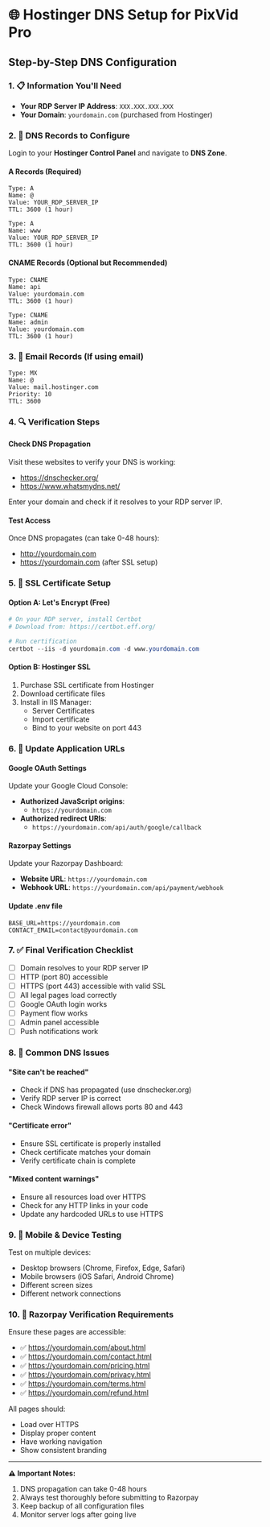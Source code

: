 # 🌐 Hostinger DNS Setup for PixVid Pro

## Step-by-Step DNS Configuration

### 1. 📋 Information You'll Need
- **Your RDP Server IP Address**: `XXX.XXX.XXX.XXX`
- **Your Domain**: `yourdomain.com` (purchased from Hostinger)

### 2. 🔧 DNS Records to Configure

Login to your **Hostinger Control Panel** and navigate to **DNS Zone**.

#### A Records (Required)
```
Type: A
Name: @
Value: YOUR_RDP_SERVER_IP
TTL: 3600 (1 hour)
```

```
Type: A
Name: www
Value: YOUR_RDP_SERVER_IP
TTL: 3600 (1 hour)
```

#### CNAME Records (Optional but Recommended)
```
Type: CNAME
Name: api
Value: yourdomain.com
TTL: 3600 (1 hour)
```

```
Type: CNAME
Name: admin
Value: yourdomain.com
TTL: 3600 (1 hour)
```

### 3. 📧 Email Records (If using email)
```
Type: MX
Name: @
Value: mail.hostinger.com
Priority: 10
TTL: 3600
```

### 4. 🔍 Verification Steps

#### Check DNS Propagation
Visit these websites to verify your DNS is working:
- https://dnschecker.org/
- https://www.whatsmydns.net/

Enter your domain and check if it resolves to your RDP server IP.

#### Test Access
Once DNS propagates (can take 0-48 hours):
- http://yourdomain.com
- https://yourdomain.com (after SSL setup)

### 5. 🔐 SSL Certificate Setup

#### Option A: Let's Encrypt (Free)
```powershell
# On your RDP server, install Certbot
# Download from: https://certbot.eff.org/

# Run certification
certbot --iis -d yourdomain.com -d www.yourdomain.com
```

#### Option B: Hostinger SSL
1. Purchase SSL certificate from Hostinger
2. Download certificate files
3. Install in IIS Manager:
   - Server Certificates
   - Import certificate
   - Bind to your website on port 443

### 6. 🚀 Update Application URLs

#### Google OAuth Settings
Update your Google Cloud Console:
- **Authorized JavaScript origins**: 
  - `https://yourdomain.com`
- **Authorized redirect URIs**: 
  - `https://yourdomain.com/api/auth/google/callback`

#### Razorpay Settings
Update your Razorpay Dashboard:
- **Website URL**: `https://yourdomain.com`
- **Webhook URL**: `https://yourdomain.com/api/payment/webhook`

#### Update .env file
```env
BASE_URL=https://yourdomain.com
CONTACT_EMAIL=contact@yourdomain.com
```

### 7. ✅ Final Verification Checklist

- [ ] Domain resolves to your RDP server IP
- [ ] HTTP (port 80) accessible
- [ ] HTTPS (port 443) accessible with valid SSL
- [ ] All legal pages load correctly
- [ ] Google OAuth login works
- [ ] Payment flow works
- [ ] Admin panel accessible
- [ ] Push notifications work

### 8. 🔧 Common DNS Issues

#### "Site can't be reached"
- Check if DNS has propagated (use dnschecker.org)
- Verify RDP server IP is correct
- Check Windows firewall allows ports 80 and 443

#### "Certificate error"
- Ensure SSL certificate is properly installed
- Check certificate matches your domain
- Verify certificate chain is complete

#### "Mixed content warnings"
- Ensure all resources load over HTTPS
- Check for any HTTP links in your code
- Update any hardcoded URLs to use HTTPS

### 9. 📱 Mobile & Device Testing

Test on multiple devices:
- Desktop browsers (Chrome, Firefox, Edge, Safari)
- Mobile browsers (iOS Safari, Android Chrome)
- Different screen sizes
- Different network connections

### 10. 🎯 Razorpay Verification Requirements

Ensure these pages are accessible:
- ✅ https://yourdomain.com/about.html
- ✅ https://yourdomain.com/contact.html
- ✅ https://yourdomain.com/pricing.html
- ✅ https://yourdomain.com/privacy.html
- ✅ https://yourdomain.com/terms.html
- ✅ https://yourdomain.com/refund.html

All pages should:
- Load over HTTPS
- Display proper content
- Have working navigation
- Show consistent branding

---

**⚠️ Important Notes:**
1. DNS propagation can take 0-48 hours
2. Always test thoroughly before submitting to Razorpay
3. Keep backup of all configuration files
4. Monitor server logs after going live

